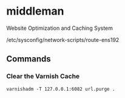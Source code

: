 # middleman
Website Optimization and Caching System



/etc/sysconfig/network-scripts/route-ens192




## Commands 

### Clear the Varnish Cache 

```
varnishadm -T 127.0.0.1:6082 url.purge .
```
